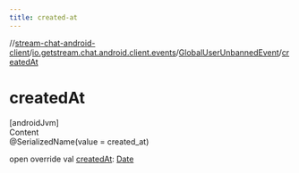```yaml
---
title: created-at
---
```

//[stream-chat-android-client](../../../index.md)/[io.getstream.chat.android.client.events](../index.md)/[GlobalUserUnbannedEvent](index.md)/[createdAt](createdAt.md)



# createdAt  
[androidJvm]  
Content  
@SerializedName(value = created_at)  
  
open override val [createdAt](createdAt.md): [Date](https://developer.android.com/reference/kotlin/java/util/Date.html)  



